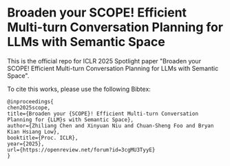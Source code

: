 # Broaden your SCOPE! Efficient Multi-turn Conversation Planning for LLMs with Semantic Space

This is the official repo for ICLR 2025 Spotlight paper "Broaden your SCOPE! Efficient Multi-turn Conversation Planning for LLMs with Semantic Space".

To cite this works, please use the following Bibtex: 
```
@inproceedings{
chen2025scope,
title={Broaden your {SCOPE}! Efficient Multi-turn Conversation Planning for {LLM}s with Semantic Space},
author={Zhiliang Chen and Xinyuan Niu and Chuan-Sheng Foo and Bryan Kian Hsiang Low},
booktitle={Proc. ICLR},
year={2025},
url={https://openreview.net/forum?id=3cgMU3TyyE}
}
```

